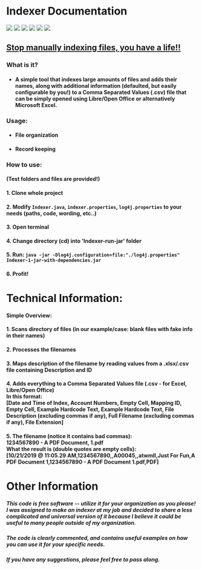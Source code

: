 # Indexer Documentation

![](https://img.shields.io/badge/Language-Java-yellow)
![](https://img.shields.io/badge/Build-Stable-success)
![](https://img.shields.io/badge/Status-Works%20as--is%2FWork--in--Progress-blueviolet)
![](https://img.shields.io/badge/Issues-Minor%2FExtra-yellowgreen)
![](https://img.shields.io/badge/Purpose-Enterprise/Small_biz-ff69b4)
![](https://img.shields.io/badge/Other%20Info%3A-Educational%2FProductivity-9cf)

## <u>Stop manually indexing files, you have a life!!</u>

### What is it?
* #### A simple tool that indexes large amounts of files and adds their names, along with additional information (defaulted, but easily configurable by you!) to a Comma Separated Values (.csv) file that can be simply opened using Libre/Open Office or alternatively Microsoft Excel.

### Usage:
* #### File organization
* #### Record keeping

### How to use:
#### (Test folders and files are provided!)
#### 1. Clone whole project
#### 2. Modify `Indexer.java`, `indexer.properties`, `log4j.properties` to your needs (paths, code, wording, etc..)
#### 3. Open terminal
#### 4. Change directory (cd) into 'Indexer-run-jar' folder
#### 5. Run: `java -jar -Dlog4j.configuration=file:"./log4j.properties" Indexer-1-jar-with-dependencies.jar`
#### 6. Profit!

# Technical Information:
#### Simple Overview:
#### 1. Scans directory of files (in our example/case: blank files with fake info in their names)
#### 2. Processes the filenames
#### 3. Maps description of the filename by reading values from a .xlsx/.csv file containing Description and ID
#### 4. Adds everything to a Comma Separated Values file (.csv - for Excel, Libre/Open Office)<br>In this format:<br>[Date and Time of Index, Account Numbers, Empty Cell, Mapping ID, Empty Cell, Example Hardcode Text, Example Hardcode Text, File Description (excluding commas if any), Full Filename (excluding commas if any), File Extension]
#### 5. The filename (notice it contains bad commas):<br>1234567890 - A PDF Document, 1.pdf<br>What the result is (double quotes are empty cells):<br>[10/21/2019 @ 11:05.29 AM,1234567890,,A00045,,atwmll,Just For Fun,A PDF Document 1,1234567890 - A PDF Document 1.pdf,PDF]

# Other Information

##### This code is free software -- utilize it for your organization as you please! I was assigned to make an indexer at my job and decided to share a less complicated and universal version of it because I believe it could be useful to many people outside of my organization.


##### The code is clearly commented, and contains useful examples on how you can use it for your specific needs.

##### If you have any suggestions, please feel free to pass along.
